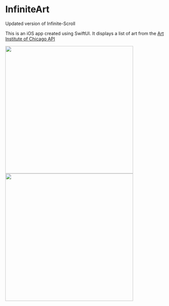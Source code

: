 # InfiniteArt
Updated version of Infinite-Scroll

This is an iOS app created using SwiftUI. It displays a list of art from the [Art Institute of Chicago API](https://api.artic.edu/docs/#introduction)

<img src="https://github.com/angelak1/InfiniteArt/assets/22335743/aae395e9-f46c-4013-acf2-e6244856bdcf" width="400">
<img src="https://github.com/angelak1/InfiniteArt/assets/22335743/924497be-f978-4c39-8940-14df1876d6d3" width="400">
